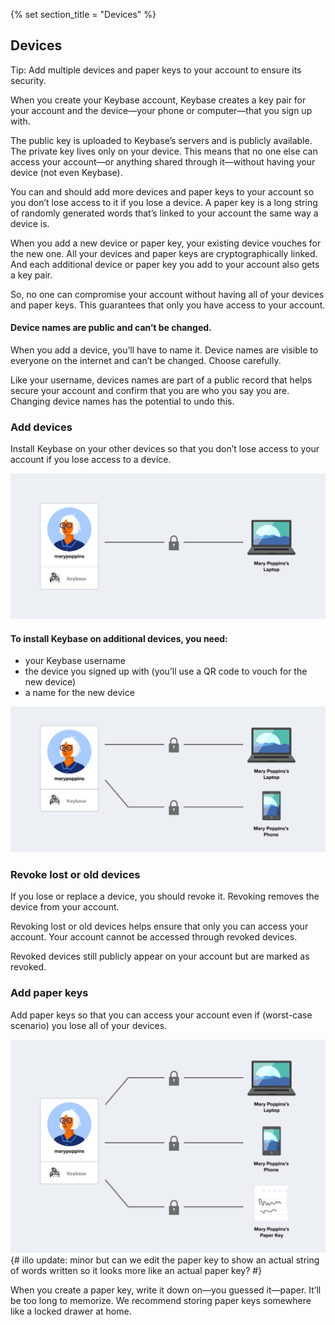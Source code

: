 {% set section_title = "Devices" %}

## Devices 
Tip: Add multiple devices and paper keys to your account to ensure its security.

When you create your Keybase account, Keybase creates a key pair for your account and the device—your phone or computer—that you sign up with. 

The public key is uploaded to Keybase’s servers and is publicly available. The private key lives only on your device. This means that no one else can access your account—or anything shared through it—without having your device (not even Keybase).

You can and should add more devices and paper keys to your account so you don’t lose access to it if you lose a device. A paper key is a long string of randomly generated words that’s linked to your account the same way a device is.

When you add a new device or paper key, your existing device vouches for the new one. All your devices and paper keys are cryptographically linked. And each additional device or paper key you add to your account also gets a key pair.  

So, no one can compromise your account without having all of your devices and paper keys. This guarantees that only you have access to your account. 

#### Device names are public and can’t be changed.
When you add a device, you’ll have to name it. Device names are visible to everyone on the internet and can’t be changed. Choose carefully. 

Like your username, devices names are part of a public record that helps secure your account and confirm that you are who you say you are. Changing device names has the potential to undo this. 

### Add devices 
Install Keybase on your other devices so that you don’t lose access to your account if you lose access to a device. 

![](/img/kb-one-device.png)

#### To install Keybase on additional devices, you need:
*  your Keybase username
*  the device you signed up with (you’ll use a QR code to vouch for the new device)
*  a name for the new device

![](/img/kb-two-devices.png)

### Revoke lost or old devices
If you lose or replace a device, you should revoke it. Revoking removes the device from your account. 

Revoking lost or old devices helps ensure that only you can access your account. Your account cannot be accessed through revoked devices. 

Revoked devices still publicly appear on your account but are marked as revoked. 

### Add paper keys 
Add paper keys so that you can access your account even if (worst-case scenario) you lose all of your devices. 

![](/img/kb-three-devices.png)
{# illo update: minor but can we edit the paper key to show an actual string of words written so it looks more like an actual paper key? #}

When you create a paper key, write it down on—you guessed it—paper. It’ll be too long to memorize. We recommend storing paper keys somewhere like a locked drawer at home. 
